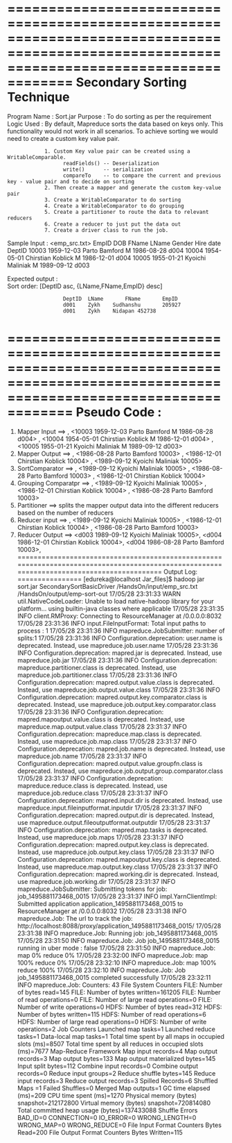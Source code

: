 ==========================================================================================================================================
Secondary Sorting Technique
==========================================================================================================================================
Program Name  : Sort.jar
Purpose       : To do sorting as per the requirement
Logic Used    : By default, Mapreduce sorts the data based on keys only.
                This functionality would not work in all scenarios.
                To achieve sorting we would need to create a custom key value pair.
                
                1. Custom Key value pair can be created using a WritableComparable.
                      readFields() -- Deserialization
                      write()      -- serialization
                      compareTo    -- to compare the current and previous key - value pair and to decide on sorting
                2. Then create a mapper and generate the custom key-value pair
                3. Create a WritableComparator to do sorting 
                4. Create a WritableComparator to do grouping
                5. Create a partitioner to route the data to relevant reducers
                6. Create a reducer to just put the data out
                7. Create a driver class to run the job.
Sample Input    : 
<emp_src.txt>       EmpID DOB         FName     LName     Gender  Hire date     DeptID
                    10003 1959-12-03  Parto     Bamford   M       1986-08-28    d004
                    10004 1954-05-01  Chirstian Koblick   M       1986-12-01    d004
                    10005 1955-01-21  Kyoichi   Maliniak  M       1989-09-12    d003

Expected output :   
                      Sort order: [DeptID asc, {LName,FName,EmpID} desc]

                      DeptID  LName       FName       EmpID
                      d001    Zykh    Sudhanshu       205927
                      d001    Zykh    Nidapan 452738
==========================================================================================================================================
Pseudo Code :
================
1. Mapper Input ==> <BOF>, <10003 1959-12-03  Parto     Bamford   M       1986-08-28    d004>
                    <BOF>, <10004 1954-05-01  Chirstian Koblick   M       1986-12-01    d004>
                    <BOF>, <10005 1955-01-21  Kyoichi   Maliniak  M       1989-09-12    d003>
2. Mapper Output ==> <d004>, <1986-08-28  Parto     Bamford 10003>
                     <d004>, <1986-12-01  Chirstian Koblick 10004>
                     <d003>, <1989-09-12  Kyoichi   Maliniak  10005>
3. SortComparator ==> <d003>, <1989-09-12  Kyoichi   Maliniak  10005>
                      <d004>, <1986-08-28  Parto     Bamford 10003>
                      <d004>, <1986-12-01  Chirstian Koblick 10004>
4. Grouping Comparatpr ==>  <d003>, <1989-09-12  Kyoichi   Maliniak  10005>
                            <d004>, <1986-12-01  Chirstian Koblick 10004>
                            <d004>, <1986-08-28  Parto     Bamford 10003>
5. Partitioner   ==> splits the mapper output data into the different reducers based on the number of reducers
6. Reducer input ==> <d003>, <1989-09-12  Kyoichi   Maliniak  10005>
                     <d004>, <1986-12-01  Chirstian Koblick 10004>
                     <d004>, <1986-08-28  Parto     Bamford 10003>
7. Reducer Output ==> <d003 1989-09-12  Kyoichi   Maliniak  10005>, <null>
                      <d004 1986-12-01  Chirstian Koblick 10004>, <null>
                      <d004 1986-08-28  Parto     Bamford 10003>, <null>                   
==========================================================================================================================================
Output Log:
================
[edureka@localhost Jar_files]$ hadoop jar sort.jar SecondarySortBasicDriver /HandsOn/input/emp_src.txt /HandsOn/output/emp-sort-out
17/05/28 23:31:33 WARN util.NativeCodeLoader: Unable to load native-hadoop library for your platform... using builtin-java classes where applicable
17/05/28 23:31:35 INFO client.RMProxy: Connecting to ResourceManager at /0.0.0.0:8032
17/05/28 23:31:36 INFO input.FileInputFormat: Total input paths to process : 1
17/05/28 23:31:36 INFO mapreduce.JobSubmitter: number of splits:1
17/05/28 23:31:36 INFO Configuration.deprecation: user.name is deprecated. Instead, use mapreduce.job.user.name
17/05/28 23:31:36 INFO Configuration.deprecation: mapred.jar is deprecated. Instead, use mapreduce.job.jar
17/05/28 23:31:36 INFO Configuration.deprecation: mapreduce.partitioner.class is deprecated. Instead, use mapreduce.job.partitioner.class
17/05/28 23:31:36 INFO Configuration.deprecation: mapred.output.value.class is deprecated. Instead, use mapreduce.job.output.value.class
17/05/28 23:31:36 INFO Configuration.deprecation: mapred.output.key.comparator.class is deprecated. Instead, use mapreduce.job.output.key.comparator.class
17/05/28 23:31:36 INFO Configuration.deprecation: mapred.mapoutput.value.class is deprecated. Instead, use mapreduce.map.output.value.class
17/05/28 23:31:37 INFO Configuration.deprecation: mapreduce.map.class is deprecated. Instead, use mapreduce.job.map.class
17/05/28 23:31:37 INFO Configuration.deprecation: mapred.job.name is deprecated. Instead, use mapreduce.job.name
17/05/28 23:31:37 INFO Configuration.deprecation: mapred.output.value.groupfn.class is deprecated. Instead, use mapreduce.job.output.group.comparator.class
17/05/28 23:31:37 INFO Configuration.deprecation: mapreduce.reduce.class is deprecated. Instead, use mapreduce.job.reduce.class
17/05/28 23:31:37 INFO Configuration.deprecation: mapred.input.dir is deprecated. Instead, use mapreduce.input.fileinputformat.inputdir
17/05/28 23:31:37 INFO Configuration.deprecation: mapred.output.dir is deprecated. Instead, use mapreduce.output.fileoutputformat.outputdir
17/05/28 23:31:37 INFO Configuration.deprecation: mapred.map.tasks is deprecated. Instead, use mapreduce.job.maps
17/05/28 23:31:37 INFO Configuration.deprecation: mapred.output.key.class is deprecated. Instead, use mapreduce.job.output.key.class
17/05/28 23:31:37 INFO Configuration.deprecation: mapred.mapoutput.key.class is deprecated. Instead, use mapreduce.map.output.key.class
17/05/28 23:31:37 INFO Configuration.deprecation: mapred.working.dir is deprecated. Instead, use mapreduce.job.working.dir
17/05/28 23:31:37 INFO mapreduce.JobSubmitter: Submitting tokens for job: job_1495881173468_0015
17/05/28 23:31:37 INFO impl.YarnClientImpl: Submitted application application_1495881173468_0015 to ResourceManager at /0.0.0.0:8032
17/05/28 23:31:38 INFO mapreduce.Job: The url to track the job: http://localhost:8088/proxy/application_1495881173468_0015/
17/05/28 23:31:38 INFO mapreduce.Job: Running job: job_1495881173468_0015
17/05/28 23:31:50 INFO mapreduce.Job: Job job_1495881173468_0015 running in uber mode : false
17/05/28 23:31:50 INFO mapreduce.Job:  map 0% reduce 0%
17/05/28 23:32:00 INFO mapreduce.Job:  map 100% reduce 0%
17/05/28 23:32:10 INFO mapreduce.Job:  map 100% reduce 100%
17/05/28 23:32:10 INFO mapreduce.Job: Job job_1495881173468_0015 completed successfully
17/05/28 23:32:11 INFO mapreduce.Job: Counters: 43
	File System Counters
		FILE: Number of bytes read=145
		FILE: Number of bytes written=161205
		FILE: Number of read operations=0
		FILE: Number of large read operations=0
		FILE: Number of write operations=0
		HDFS: Number of bytes read=312
		HDFS: Number of bytes written=115
		HDFS: Number of read operations=6
		HDFS: Number of large read operations=0
		HDFS: Number of write operations=2
	Job Counters 
		Launched map tasks=1
		Launched reduce tasks=1
		Data-local map tasks=1
		Total time spent by all maps in occupied slots (ms)=8507
		Total time spent by all reduces in occupied slots (ms)=7677
	Map-Reduce Framework
		Map input records=4
		Map output records=3
		Map output bytes=133
		Map output materialized bytes=145
		Input split bytes=112
		Combine input records=0
		Combine output records=0
		Reduce input groups=2
		Reduce shuffle bytes=145
		Reduce input records=3
		Reduce output records=3
		Spilled Records=6
		Shuffled Maps =1
		Failed Shuffles=0
		Merged Map outputs=1
		GC time elapsed (ms)=209
		CPU time spent (ms)=1270
		Physical memory (bytes) snapshot=212172800
		Virtual memory (bytes) snapshot=720814080
		Total committed heap usage (bytes)=137433088
	Shuffle Errors
		BAD_ID=0
		CONNECTION=0
		IO_ERROR=0
		WRONG_LENGTH=0
		WRONG_MAP=0
		WRONG_REDUCE=0
	File Input Format Counters 
		Bytes Read=200
	File Output Format Counters 
		Bytes Written=115
                     
                     
